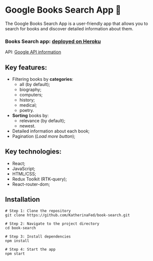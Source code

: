 # Google Books Search App :open_book:
The Google Books Search App is a user-friendly app that allows you to search for books and discover detailed information about them.

### Books Search app: [deployed on Heroku](https://book-search-steel.vercel.app/)

API: [Google API information](https://developers.google.com/books/docs/v1/using)

## Key features:
- Filtering books by **categories**:
   - all (by default);
   - biography;
   - computers;
   - history;
   - medical;
   - poetry.
- **Sorting** books by:
   - relevance (by default);
   - newest.
- Detailed information about each book;
- Pagination (*Load more button*);

## Key technologies:
- React;
- JavaScript;
- HTML/CSS;
- Redux Toolkit (RTK-query);
- React-router-dom;


## Installation
```
# Step 1: Clone the repository
git clone https://github.com/KatherinaFed/book-search.git

# Step 2: Navigate to the project directory  
cd book-search

# Step 3: Install dependencies 
npm install

# Step 4: Start the app
npm start
```
